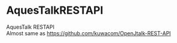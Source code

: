 # AquesTalkRESTAPI
AquesTalk RESTAPI<br>
Almost same as https://github.com/kuwacom/OpenJtalk-REST-API
